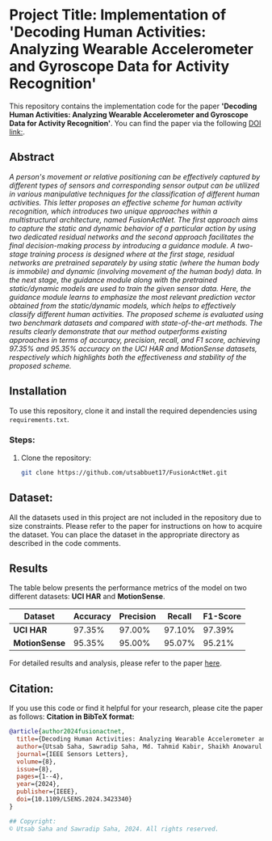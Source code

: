 # Project Title: Implementation of 'Decoding Human Activities: Analyzing Wearable Accelerometer and Gyroscope Data for Activity Recognition'

This repository contains the implementation code for the paper **'Decoding Human Activities: Analyzing Wearable Accelerometer and
Gyroscope Data for Activity Recognition'**. You can find the paper via the following [DOI link:](10.1109/LSENS.2024.3423340).

## Abstract

_A person's movement or relative positioning can be effectively captured by different types of sensors and corresponding sensor output can be utilized in various manipulative techniques for the classification of different human activities. This letter proposes an effective scheme for human activity recognition, which introduces two unique approaches within a multistructural architecture, named FusionActNet. The first approach aims to capture the static and dynamic behavior of a particular action by using two dedicated residual networks and the second approach facilitates the final decision-making process by introducing a guidance module. A two-stage training process is designed where at the first stage, residual networks are pretrained separately by using static (where the human body is immobile) and dynamic (involving movement of the human body) data. In the next stage, the guidance module along with the pretrained static/dynamic models are used to train the given sensor data. Here, the guidance module learns to emphasize the most relevant prediction vector obtained from the static/dynamic models, which helps to effectively classify different human activities. The proposed scheme is evaluated using two benchmark datasets and compared with state-of-the-art methods. The results clearly demonstrate that our method outperforms existing approaches in terms of accuracy, precision, recall, and F1 score, achieving 97.35% and 95.35% accuracy on the UCI HAR and MotionSense datasets, respectively which highlights both the effectiveness and stability of the proposed scheme._

## Installation

To use this repository, clone it and install the required dependencies using `requirements.txt`.

### Steps:
1. Clone the repository:
   ```bash
   git clone https://github.com/utsabbuet17/FusionActNet.git


## Dataset:
All the datasets used in this project are not included in the repository due to size constraints. Please refer to the paper for instructions on how to acquire the dataset. You can place the dataset in the appropriate directory as described in the code comments.

## Results

The table below presents the performance metrics of the model on two different datasets: **UCI HAR** and **MotionSense**.

| Dataset      | Accuracy | Precision | Recall | F1-Score |
|--------------|----------|-----------|--------|----------|
| **UCI HAR**  | 97.35%    | 97.00%     | 97.10%  | 97.39%    |
| **MotionSense** | 95.35%    | 95.00%     | 95.07%  | 95.21%    |

For detailed results and analysis, please refer to the paper [here](10.1109/LSENS.2024.3423340).

## Citation:
If you use this code or find it helpful for your research, please cite the paper as follows:
**Citation in BibTeX format:**
```bibtex
@article{author2024fusionactnet,
  title={Decoding Human Activities: Analyzing Wearable Accelerometer and Gyroscope Data for Activity Recognition},
  author={Utsab Saha, Sawradip Saha, Md. Tahmid Kabir, Shaikh Anowarul Fattah, and Mohammad Saquib},
  journal={IEEE Sensors Letters},
  volume={8},
  issue={8},
  pages={1--4},
  year={2024},
  publisher={IEEE},
  doi={10.1109/LSENS.2024.3423340}
}

## Copyright:
© Utsab Saha and Sawradip Saha, 2024. All rights reserved.

